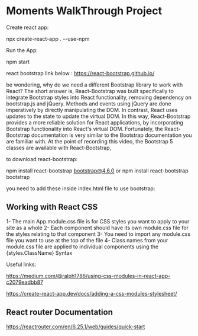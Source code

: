 <h1>Moments WalkThrough Project</h1>

Create react app:

npx create-react-app . --use-npm

Run the App:

npm start

react bootstrap link below :
<https://react-bootstrap.github.io/>

be wondering, why do we need a different Bootstrap library to work with React?
The short answer is, React-Bootstrap was built specifically to integrate Bootstrap styles
into React functionality, removing dependency on bootstrap.js and jQuery.
Methods and events using  jQuery are done imperatively
by directly manipulating the DOM.
In contrast, React uses updates to the state to update the virtual DOM.
In this way, React-Bootstrap provides a more reliable solution for React applications,
by incorporating Bootstrap functionality into React's virtual DOM.
Fortunately, the React-Bootstrap documentation is very similar to the Bootstrap documentation
you are familiar with.
At the point of recording this video, the
Bootstrap 5 classes are  available with React-Bootstrap,

to download react-bootstrap:

npm install react-bootstrap bootstrap@4.6.0
or
npm install react-bootstrap bootstrap

you need to add these inside index.html file to use bootstrap:

<!-- <link rel="stylesheet" href="https://cdn.jsdelivr.net/npm/bootstrap@4.6.0/dist/css/bootstrap.min.css"
    integrity="sha384-B0vP5xmATw1+K9KRQjQERJvTumQW0nPEzvF6L/Z6nronJ3oUOFUFpCjEUQouq2+l" crossorigin="anonymous" />

  <link rel="manifest" href="%PUBLIC_URL%/manifest.json" crossorigin="use-credentials" /> -->

## Working with React CSS

1- The main App.module.css file is for CSS styles you want to apply to your site as a whole
2- Each component should have its own module.css file for the styles relating to that component
3- You need to import any module.css file you want to use at the top of the file
4- Class names from your module.css file are applied to individual components using the {styles.ClassName} Syntax

Useful links:

<https://medium.com/@ralph1786/using-css-modules-in-react-app-c2079eadbb87>

<https://create-react-app.dev/docs/adding-a-css-modules-stylesheet/>

## React router Documentation
<https://reactrouter.com/en/6.25.1/web/guides/quick-start>
